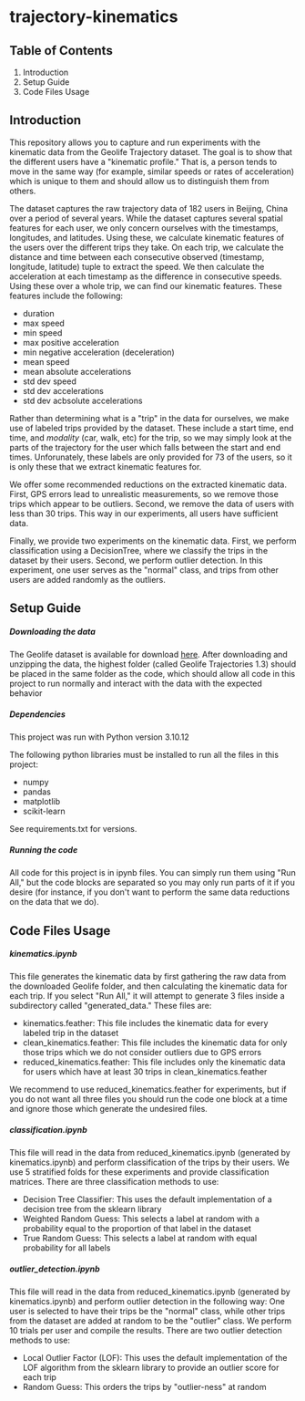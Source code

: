 # trajectory-kinematics

## Table of Contents
1. Introduction
2. Setup Guide
3. Code Files Usage

## Introduction
This repository allows you to capture and run experiments with the kinematic data from the Geolife Trajectory dataset. The goal is to show that the different users have a "kinematic profile." That is, a person tends to move in the same way (for example, similar speeds or rates of acceleration) which is unique to them and should allow us to distinguish them from others.

The dataset captures the raw trajectory data of 182 users in Beijing, China over a period of several years. While the dataset captures several spatial features for each user, we only concern ourselves with the timestamps, longitudes, and latitudes. Using these, we calculate kinematic features of the users over the different trips they take. On each trip, we calculate the distance and time between each consecutive observed (timestamp, longitude, latitude) tuple to extract the speed. We then calculate the acceleration at each timestamp as the difference in consecutive speeds. Using these over a whole trip, we can find our kinematic features. These features include the following:
- duration
- max speed
- min speed
- max positive acceleration
- min negative acceleration (deceleration)
- mean speed
- mean absolute accelerations
- std dev speed
- std dev accelerations
- std dev acbsolute accelerations

Rather than determining what is a "trip" in the data for ourselves, we make use of labeled trips provided by the dataset. These include a start time, end time, and *modality* (car, walk, etc) for the trip, so we may simply look at the parts of the trajectory for the user which falls between the start and end times. Unforunately, these labels are only provided for 73 of the users, so it is only these that we extract kinematic features for.

We offer some recommended reductions on the extracted kinematic data. First, GPS errors lead to unrealistic measurements, so we remove those trips which appear to be outliers. Second, we remove the data of users with less than 30 trips. This way in our experiments, all users have sufficient data.

Finally, we provide two experiments on the kinematic data. First, we perform classification using a DecisionTree, where we classify the trips in the dataset by their users. Second, we perform outlier detection. In this experiment, one user serves as the "normal" class, and trips from other users are added randomly as the outliers.

## Setup Guide
##### Downloading the data
The Geolife dataset is available for download [here](https://www.microsoft.com/en-us/research/publication/geolife-gps-trajectory-dataset-user-guide/). After downloading and unzipping the data, the highest folder (called Geolife Trajectories 1.3) should be placed in the same folder as the code, which should allow all code in this project to run normally and interact with the data with the expected behavior

##### Dependencies
This project was run with Python version 3.10.12

The following python libraries must be installed to run all the files in this project:
- numpy
- pandas
- matplotlib
- scikit-learn

See requirements.txt for versions.

##### Running the code
All code for this project is in ipynb files. You can simply run them using "Run All," but the code blocks are separated so you may only run parts of it if you desire (for instance, if you don't want to perform the same data reductions on the data that we do).

## Code Files Usage
##### kinematics.ipynb
This file generates the kinematic data by first gathering the raw data from the downloaded Geolife folder, and then calculating the kinematic data for each trip. If you select "Run All," it will attempt to generate 3 files inside a subdirectory called "generated_data." These files are:
- kinematics.feather: This file includes the kinematic data for every labeled trip in the dataset
- clean_kinematics.feather: This file includes the kinematic data for only those trips which we do not consider outliers due to GPS errors
- reduced_kinematics.feather: This file includes only the kinematic data for users which have at least 30 trips in clean_kinematics.feather

We recommend to use reduced_kinematics.feather for experiments, but if you do not want all three files you should run the code one block at a time and ignore those which generate the undesired files.

##### classification.ipynb
This file will read in the data from reduced_kinematics.ipynb (generated by kinematics.ipynb) and perform classification of the trips by their users. We use 5 stratified folds for these experiments and provide classification matrices. There are three classification methods to use:
- Decision Tree Classifier: This uses the default implementation of a decision tree from the sklearn library
- Weighted Random Guess: This selects a label at random with a probability equal to the proportion of that label in the dataset
- True Random Guess: This selects a label at random with equal probability for all labels

##### outlier_detection.ipynb
This file will read in the data from reduced_kinematics.ipynb (generated by kinematics.ipynb) and perform outlier detection in the following way: One user is selected to have their trips be the "normal" class, while other trips from the dataset are added at random to be the "outlier" class. We perform 10 trials per user and compile the results. There are two outlier detection methods to use:
- Local Outlier Factor (LOF): This uses the default implementation of the LOF algorithm from the sklearn library to provide an outlier score for each trip
- Random Guess: This orders the trips by "outlier-ness" at random

